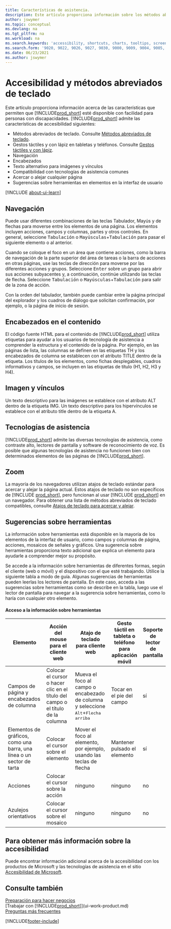 ```yaml
---
title: Características de asistencia.
description: Este artículo proporciona información sobre los métodos abreviados de teclado y otras funciones de asistencia en Business Central para personas con discapacidad.
author: jswymer
ms.topic: conceptual
ms.devlang: na
ms.tgt_pltfrm: na
ms.workload: na
ms.search.keywords: 'accessibility, shortcuts, charts, tooltips, screen reader'
ms.search.form: '9020, 9022, 9026, 9027, 9030, 9000, 9009, 9004, 9005, 9024, 9006, 9007, 9010, 9016, 9017'
ms.date: 06/23/2021
ms.author: jswymer
---
```

# <a name="accessibility-and-keyboard-shortcuts" />Accesibilidad y métodos abreviados de teclado

Este artículo proporciona información acerca de las características que permiten que [!INCLUDE[prod_short](includes/prod_short.md)] esté disponible con facilidad para personas con discapacidades. [!INCLUDE[prod_short](includes/prod_short.md)] admite las características de accesibilidad siguientes:  

- Métodos abreviados de teclado. Consulte [Métodos abreviados de teclado](keyboard-shortcuts.md).
- Gestos táctiles y con lápiz en tabletas y teléfonos. Consulte [Gestos táctiles y con lápiz](touch-gestures.md).
- Navegación  
- Encabezados  
- Texto alternativo para imágenes y vínculos  
- Compatibilidad con tecnologías de asistencia comunes 
- Acercar o alejar cualquier página
- Sugerencias sobre herramientas en elementos en la interfaz de usuario

[!INCLUDE [about-ui-learn](includes/about-ui-learn.md)]

## <a name="a-namenavigationa-navigation" /><a name="Navigation"></a> Navegación
  
Puede usar diferentes combinaciones de las teclas Tabulador, Mayús y de flechas para moverse entre los elementos de una página. Los elementos incluyen acciones, campos y columnas, partes y otros controles. En general, seleccione <kbd>Tabulación</kbd> o <kbd>Mayúsculas</kbd>+<kbd>Tabulación</kbd> para pasar el siguiente elemento o al anterior.

Cuando se coloque el foco en un área que contiene acciones, como la barra de navegación de la parte superior del área de tareas o la barra de acciones en otras páginas, use las teclas de dirección para moverse por las diferentes acciones y grupos. Seleccione <kbd>Enter</kbd> sobre un grupo para abrir sus acciones subyacentes y, a continuación, continúe utilizando las teclas de flecha. Seleccione <kbd>Tabulación</kbd> o <kbd>Mayúsculas</kbd>+<kbd>Tabulación</kbd> para salir de la zona de acción.

Con la orden del tabulador, también puede cambiar entre la página principal del explorador y los cuadros de diálogo que solicitan confirmación, por ejemplo, o la página de inicio de sesión.  

## <a name="a-nameheadingsa-headings-in-content" /><a name="Headings"></a> Encabezados en el contenido

El código fuente HTML para el contenido de [!INCLUDE[prod_short](includes/prod_short.md)] utiliza etiquetas para ayudar a los usuarios de tecnología de asistencia a comprender la estructura y el contenido de la página. Por ejemplo, en las páginas de lista, las columnas se definen en las etiquetas TH y los encabezados de columna se establecen con el atributo TITLE dentro de la etiqueta. Los títulos de los elementos, como fichas desplegables, cuadros informativos y campos, se incluyen en las etiquetas de título (H1, H2, H3 y H4).  

## <a name="a-nameimagesa-image-and-links" /><a name="Images"></a> Imagen y vínculos

Un texto descriptivo para las imágenes se establece con el atributo ALT dentro de la etiqueta IMG. Un texto descriptivo para los hipervínculos se establece con el atributo title dentro de la etiqueta A.  

## <a name="a-nameassistivetecha-assistive-technologies" /><a name="AssistiveTech"></a> Tecnologías de asistencia

[!INCLUDE[prod_short](includes/prod_short.md)] admite las diversas tecnologías de asistencia, como contraste alto, lectores de pantalla y software de reconocimiento de voz. Es posible que algunas tecnologías de asistencia no funcionen bien con determinados elementos de las páginas de [!INCLUDE[prod_short](includes/prod_short.md)].  

## <a name="a-namezooma-zoom" /><a name="zoom"></a> Zoom

La mayoría de los navegadores utilizan atajos de teclado estándar para acercar y alejar la página actual. Estos atajos de teclado no son específicos de [!INCLUDE [prod_short](includes/prod_short.md)], pero funcionan al usar [!INCLUDE [prod_short](includes/prod_short.md)] en un navegador. Para obtener una lista de métodos abreviados de teclado compatibles, consulte [Atajos de teclado para acercar y alejar](keyboard-shortcuts.md#zoomshortcuts).

## <a name="tooltips" />Sugerencias sobre herramientas

La información sobre herramientas está disponible en la mayoría de los elementos de la interfaz de usuario, como campos y columnas de página, acciones, mosaicos de señales y gráficos. Una sugerencia sobre herramientas proporciona texto adicional que explica un elemento para ayudarle a comprender mejor su propósito. 

Se accede a la información sobre herramientas de diferentes formas, según el cliente (web o móvil) y el dispositivo con el que esté trabajando. Utilice la siguiente tabla a modo de guía. Algunas sugerencias de herramientas pueden leerlas los lectores de pantalla. En este caso, acceda a las sugerencias sobre herramientas como se describe en la tabla, luego use el lector de pantalla para navegar a la sugerencia sobre herramientas, como lo haría con cualquier otro elemento.

#### <a name="accessing-tooltips" />Acceso a la información sobre herramientas

|Elemento|Acción del mouse para el cliente web|Atajo de teclado para cliente web|Gesto táctil en tableta o teléfono para aplicación móvil|Soporte de lector de pantalla|
|-------|-----------------|------------|--------------------------|---------------------|
|Campos de página y encabezados de columna|Colocar el cursor o hacer clic en el título del campo o el título de la columna|Mueva el foco al campo o encabezado de columna y seleccione <kbd>Alt</kbd>+<kbd>Flecha arriba</kbd>|Tocar en el pie del campo |sí|
|Elementos de gráficos, como una barra, una línea o un sector de tarta|Colocar el cursor sobre el elemento|Mover el foco al elemento, por ejemplo, usando las teclas de flecha|Mantener pulsado el elemento|sí|
|Acciones|Colocar el cursor sobre la acción|ninguno|ninguno |no|
|Azulejos orientativos|Colocar el cursor sobre el mosaico |ninguno|ninguno|no|


<!--
- With a mouse, hover over the element.
- With keyboard, press the Alt+Up Arrow keys.
- On a tablet or phone, tap and hold on the element. To learn about more gestures, see [Touch and Pen Gestures](touch-gestures.md)

-->

## <a name="for-more-accessibility-information" />Para obtener más información sobre la accesibilidad

Puede encontrar información adicional acerca de la accesibilidad con los productos de Microsoft y las tecnologías de asistencia en el sitio [Accesibilidad de Microsoft](https://go.microsoft.com/fwlink/?LinkId=262160).

## <a name="see-also" />Consulte también

[Preparación para hacer negocios](ui-get-ready-business.md)  
[Trabajar con [!INCLUDE[prod_short](includes/prod_short.md)]](ui-work-product.md)  
[Preguntas más frecuentes](across-faq.yml)  

[!INCLUDE[footer-include](includes/footer-banner.md)]

